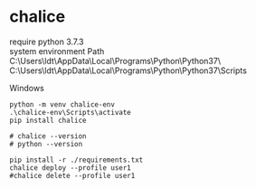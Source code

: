 # chalice
require python 3.7.3  
system environment Path  
C:\Users\ldt\AppData\Local\Programs\Python\Python37\  
C:\Users\ldt\AppData\Local\Programs\Python\Python37\Scripts  

Windows
```
python -m venv chalice-env
.\chalice-env\Scripts\activate
pip install chalice

# chalice --version
# python --version

pip install -r ./requirements.txt
chalice deploy --profile user1
#chalice delete --profile user1
```